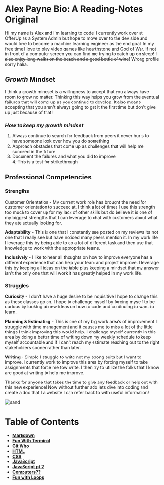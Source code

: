 # **Alex Payne Bio:** A Reading-Notes Original

Hi my name is Alex and i'm learning to code! I currently work over at OfferUp as a System Admin but hope to move over to the dev side and would love to become a machine learning engineer as the end goal. In my free time I love to play video games like hearthstone and God of War. If not in front of a computer screen you can find me trying to catch up on sleep! ~~I also enjoy long walks on the beach and a good bottle of wine!~~ Wrong profile sorry haha. 

## **_Growth_ Mindset**

I think a growth mindset is a willingness to accept that you always have room to grow no matter. Thinking this way helps you grow from the eventual failures that will come up as you continue to develop. It also means accepting that you aren't always going to get it the first time but don't give up just because of that!

### ***How to keep my growth mindset***
1. Always continue to search for feedback from peers it never hurts to have someone look over how you do something
2. Approach obstacles that come up as challenges that will help me succeed in the future
3. Document the failures and what you did to improve   
~~4. This is a test for strikethrough~~

## **Professional Competencies**

### **Strengths**
Customer Orientation - My current work role has brought the need for customer orientation to succeed at. I think a lot of times I use this strength too much to cover up for my lack of other skills but do believe it is one of my biggest strengths that I can leverage to chat with customers about what they ate actually looking for. 

**Adaptability** - This is one that I constantly see posted on my reviews its not one that I really see but have noticed many peers mention it. In my work life I leverage this by being able to do a lot of different task and then use that knowledge to work with the appropriate teams.

**Inclusively** - I like to hear all thoughts on how to improve everyone has a different experience that can help your team and project improve. I leverage this by keeping all ideas on the table plus keeping a mindset that my answer isn't the only one that will work it has greatly helped in my work life.

### **Struggles**
**Curiosity** - I don’t have a huge desire to be inquisitive I hope to change this as these classes go on. I hope to challenge myself by forcing myself to be curious by looking at new ideas on how to code and continuing to want to learn. 

**Planning & Estimating** - This is one of my big work area’s of improvement I struggle with time management and it causes me to miss a lot of the little things I think improving this would help. I challenge myself currently in this area by doing a better time of writing down my weekly schedule to keep myself accountable and if I can't reach my estimate reaching out to the right stakeholders sooner rather than later. 

**Writing** - Simple I struggle to write not my strong suits but I want to improve. I currently work to improve this area by forcing myself to take assignments that force me tow write. I then try to utilize the folks that I know are good at writing to help me improve.

Thanks for anyone that takes the time to give any feedback or help out with this new experience! Now without further ado lets dive into coding and create a doc that I a website I can refer back to with useful information!

![sand](https://user-images.githubusercontent.com/81712870/114113655-04eaa380-9894-11eb-96e0-be4bc596e323.jpg)


# **Table of Contents**
- [**Markdown**](Markdown.md)  
- [**Fun With Terminal**](Terminal.md)
- [**Git Who**](Git.md)
- [**HTML**](HTML.md)
- [**CSS**](css.md)
- [**JavaScript**](javascript.md)
- [**JavaScript pt 2**](yonkojavascript.md)
- [**Computers??**](howcomputerwork.md)
- [**Fun with Loops**](yonkojavascript3.md)
<!-- DrP E-Sign Up, Up, Down, Down, Left, Right, Left, Right, B, A, Start -->
